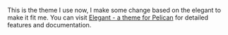 This is the theme I use now, I make some change based on the elegant to make it fit me. You can visit [Elegant - a theme for Pelican](http://oncrashreboot.com/pelican-elegant) for detailed features and documentation.


